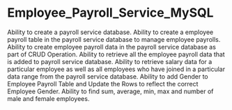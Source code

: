 # Employee_Payroll_Service_MySQL
Ability to create a payroll service database.
Ability to create a employee payroll table in the payroll service database to manage employee payrolls.
Ability to create employee payroll data in the payroll service database as part of CRUD Operation.
Ability to retrieve all the employee payroll data that is added to payroll service database.
Ability to retrieve salary data for a particular employee as well as all employees who have joined in a particular data range from the payroll service database.
Ability to add Gender to Employee Payroll Table and Update the Rows to reflect the correct Employee Gender.
Ability to find sum, average, min, max and number of male and female employees.
